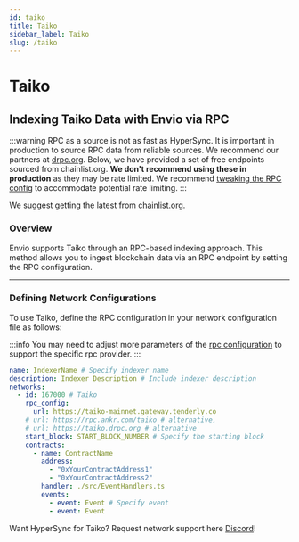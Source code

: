 ```yaml
---
id: taiko
title: Taiko
sidebar_label: Taiko
slug: /taiko
---
```


# Taiko

## Indexing Taiko Data with Envio via RPC

:::warning
RPC as a source is not as fast as HyperSync. It is important in production to source RPC data from reliable sources. We recommend our partners at [drpc.org](https://drpc.org). Below, we have provided a set of free endpoints sourced from chainlist.org. **We don't recommend using these in production** as they may be rate limited. We recommend [tweaking the RPC config](./rpc-sync) to accommodate potential rate limiting.
:::

We suggest getting the latest from [chainlist.org](https://chainlist.org).

### Overview

Envio supports Taiko through an RPC-based indexing approach. This method allows you to ingest blockchain data via an RPC endpoint by setting the RPC configuration.

---

### Defining Network Configurations

To use Taiko, define the RPC configuration in your network configuration file as follows:

:::info
You may need to adjust more parameters of the [rpc configuration](./rpc-sync) to support the specific rpc provider. 
:::

```yaml
name: IndexerName # Specify indexer name
description: Indexer Description # Include indexer description
networks:
  - id: 167000 # Taiko
    rpc_config:
      url: https://taiko-mainnet.gateway.tenderly.co 
    # url: https://rpc.ankr.com/taiko # alternative,
    # url: https://taiko.drpc.org # alternative
    start_block: START_BLOCK_NUMBER # Specify the starting block
    contracts:
      - name: ContractName
        address:
          - "0xYourContractAddress1"
          - "0xYourContractAddress2"
        handler: ./src/EventHandlers.ts
        events:
          - event: Event # Specify event
          - event: Event
```

Want HyperSync for Taiko? Request network support here [Discord](https://discord.gg/fztEvj79m3)!
